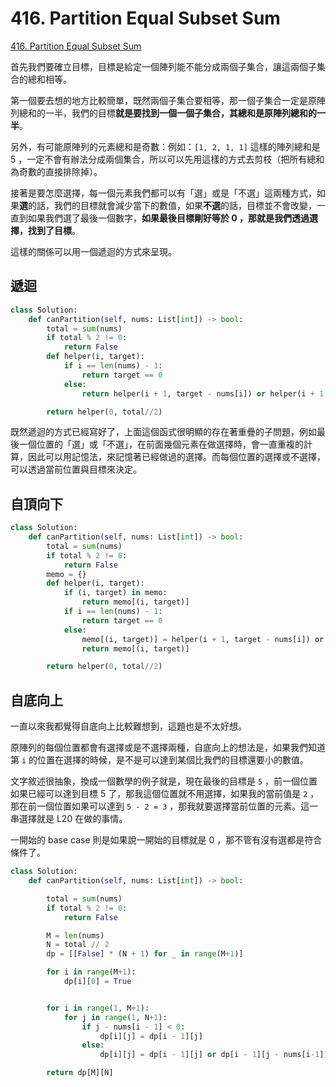 # 416. Partition Equal Subset Sum

[416. Partition Equal Subset Sum](https://leetcode.com/problems/partition-equal-subset-sum/)

首先我們要確立目標，目標是給定一個陣列能不能分成兩個子集合，讓這兩個子集合的總和相等。

第一個要去想的地方比較簡單，既然兩個子集合要相等，那一個子集合一定是原陣列總和的一半，我們的目標**就是要找到一個一個子集合，其總和是原陣列總和的一半**。

另外，有可能原陣列的元素總和是奇數：例如：`[1, 2, 1, 1]` 這樣的陣列總和是 5 ，一定不會有辦法分成兩個集合，所以可以先用這樣的方式去剪枝（把所有總和為奇數的直接排除掉）。

接著是要怎麼選擇，每一個元素我們都可以有「選」或是「不選」這兩種方式，如果**選**的話，我們的目標就會減少當下的數值，如果**不選**的話，目標並不會改變，一直到如果我們選了最後一個數字，**如果最後目標剛好等於 0 ，那就是我們透過選擇，找到了目標**。

這樣的關係可以用一個遞迴的方式來呈現。

## 遞迴

```python
class Solution:
    def canPartition(self, nums: List[int]) -> bool:
        total = sum(nums)        
        if total % 2 != 0:
            return False        
        def helper(i, target):
            if i == len(nums) - 1:
                return target == 0
            else:
                return helper(i + 1, target - nums[i]) or helper(i + 1, target)

        return helper(0, total//2)
```

既然遞迴的方式已經寫好了，上面這個函式很明顯的存在著重疊的子問題，例如最後一個位置的「選」或「不選」，在前面幾個元素在做選擇時，會一直重複的計算，因此可以用記憶法，來記憶著已經做過的選擇。而每個位置的選擇或不選擇，可以透過當前位置與目標來決定。

## 自頂向下

```python
class Solution:
    def canPartition(self, nums: List[int]) -> bool:
        total = sum(nums)        
        if total % 2 != 0:
            return False        
        memo = {}
        def helper(i, target):
            if (i, target) in memo:
                return memo[(i, target)]
            if i == len(nums) - 1:
                return target == 0
            else:
                memo[(i, target)] = helper(i + 1, target - nums[i]) or helper(i + 1, target)
                return memo[(i, target)]

        return helper(0, total//2)
```

## 自底向上

一直以來我都覺得自底向上比較難想到，這題也是不太好想。

原陣列的每個位置都會有選擇或是不選擇兩種，自底向上的想法是，如果我們知道第 `i` 的位置在選擇的時候，是不是可以達到某個比我們的目標還要小的數值。

文字敘述很抽象，換成一個數學的例子就是，現在最後的目標是 `5` ，前一個位置如果已經可以達到目標 5 了，那我這個位置就不用選擇，如果我的當前值是 `2` ，那在前一個位置如果可以達到 `5 - 2 = 3` ，那我就要選擇當前位置的元素。這一串選擇就是 L20 在做的事情。

一開始的 base case 則是如果說一開始的目標就是 0 ，那不管有沒有選都是符合條件了。

```python
class Solution:
    def canPartition(self, nums: List[int]) -> bool:

        total = sum(nums)
        if total % 2 != 0:
            return False

        M = len(nums)
        N = total // 2
        dp = [[False] * (N + 1) for _ in range(M+1)]

        for i in range(M+1):
            dp[i][0] = True


        for i in range(1, M+1):
            for j in range(1, N+1):
                if j - nums[i - 1] < 0:
                    dp[i][j] = dp[i - 1][j]
                else:
                    dp[i][j] = dp[i - 1][j] or dp[i - 1][j - nums[i-1]]

        return dp[M][N]
```


